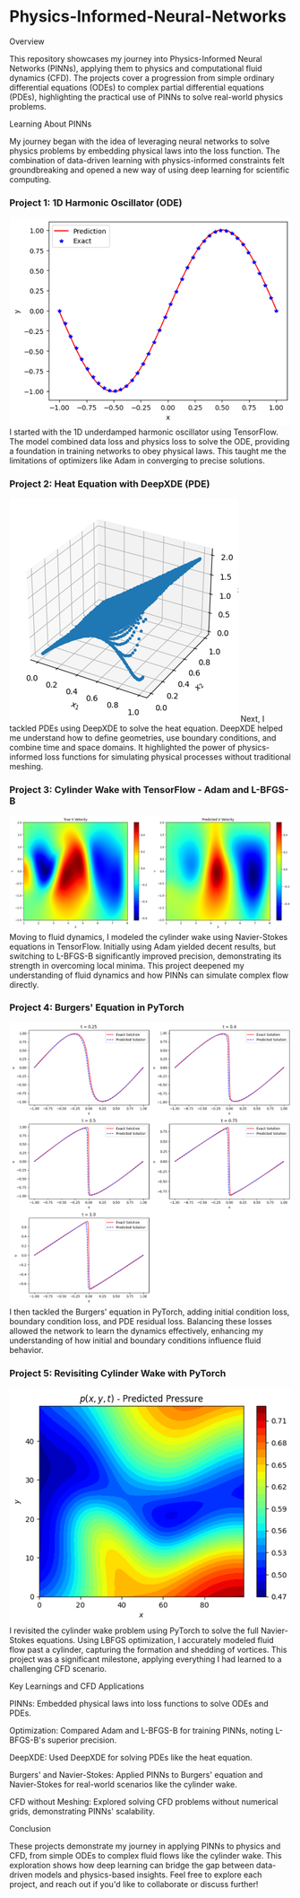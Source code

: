 # Physics-Informed-Neural-Networks
 
Overview

This repository showcases my journey into Physics-Informed Neural Networks (PINNs), applying them to physics and computational fluid dynamics (CFD). The projects cover a progression from simple ordinary differential equations (ODEs) to complex partial differential equations (PDEs), highlighting the practical use of PINNs to solve real-world physics problems.

Learning About PINNs

My journey began with the idea of leveraging neural networks to solve physics problems by embedding physical laws into the loss function. The combination of data-driven learning with physics-informed constraints felt groundbreaking and opened a new way of using deep learning for scientific computing.

### Project 1: 1D Harmonic Oscillator (ODE)
![img1](https://github.com/keshavsingh-ks/Physics-Informed-Neural-Networks/blob/main/deepxde1.png)
I started with the 1D underdamped harmonic oscillator using TensorFlow. The model combined data loss and physics loss to solve the ODE, providing a foundation in training networks to obey physical laws. This taught me the limitations of optimizers like Adam in converging to precise solutions.

### Project 2: Heat Equation with DeepXDE (PDE)
![img2](https://github.com/keshavsingh-ks/Physics-Informed-Neural-Networks/blob/main/deepxde3.png)
Next, I tackled PDEs using DeepXDE to solve the heat equation. DeepXDE helped me understand how to define geometries, use boundary conditions, and combine time and space domains. It highlighted the power of physics-informed loss functions for simulating physical processes without traditional meshing.

### Project 3: Cylinder Wake with TensorFlow - Adam and L-BFGS-B
![img3](https://github.com/keshavsingh-ks/Physics-Informed-Neural-Networks/blob/main/TvPTFU.png)
Moving to fluid dynamics, I modeled the cylinder wake using Navier-Stokes equations in TensorFlow. Initially using Adam yielded decent results, but switching to L-BFGS-B significantly improved precision, demonstrating its strength in overcoming local minima. This project deepened my understanding of fluid dynamics and how PINNs can simulate complex flow directly.

### Project 4: Burgers' Equation in PyTorch
![img4](https://github.com/keshavsingh-ks/Physics-Informed-Neural-Networks/blob/main/Burger%20Equation.png)
I then tackled the Burgers' equation in PyTorch, adding initial condition loss, boundary condition loss, and PDE residual loss. Balancing these losses allowed the network to learn the dynamics effectively, enhancing my understanding of how initial and boundary conditions influence fluid behavior.

### Project 5: Revisiting Cylinder Wake with PyTorch
![img5](https://github.com/keshavsingh-ks/Physics-Informed-Neural-Networks/blob/main/PTCW.png)
I revisited the cylinder wake problem using PyTorch to solve the full Navier-Stokes equations. Using LBFGS optimization, I accurately modeled fluid flow past a cylinder, capturing the formation and shedding of vortices. This project was a significant milestone, applying everything I had learned to a challenging CFD scenario.

Key Learnings and CFD Applications

PINNs: Embedded physical laws into loss functions to solve ODEs and PDEs.

Optimization: Compared Adam and L-BFGS-B for training PINNs, noting L-BFGS-B's superior precision.

DeepXDE: Used DeepXDE for solving PDEs like the heat equation.

Burgers' and Navier-Stokes: Applied PINNs to Burgers' equation and Navier-Stokes for real-world scenarios like the cylinder wake.

CFD without Meshing: Explored solving CFD problems without numerical grids, demonstrating PINNs' scalability.

Conclusion

These projects demonstrate my journey in applying PINNs to physics and CFD, from simple ODEs to complex fluid flows like the cylinder wake. This exploration shows how deep learning can bridge the gap between data-driven models and physics-based insights. Feel free to explore each project, and reach out if you'd like to collaborate or discuss further!
